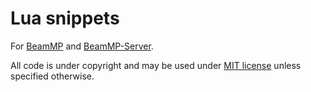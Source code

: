 # Lua snippets

For [BeamMP](https://github.com/BeamMP/BeamMP) and [BeamMP-Server](https://github.com/BeamMP/BeamMP-Server).

All code is under copyright and may be used under [MIT license](./LICENSE) unless specified otherwise.
